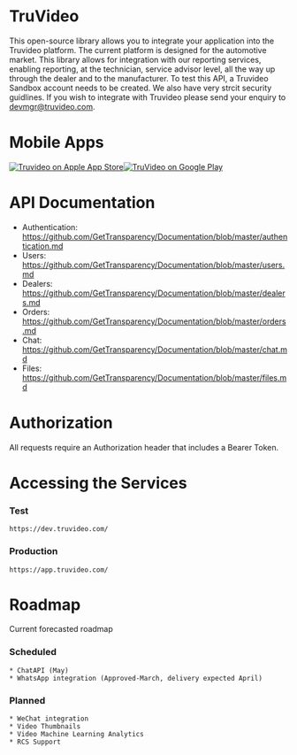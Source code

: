 # TruVideo

This open-source library allows you to integrate your application into the Truvideo platform. The current platform is designed for the automotive market. This library allows for integration with our reporting services, enabling reporting, at the technician, service advisor level, all the way up through the dealer and to the manufacturer. To test this API, a Truvideo Sandbox account needs to be created. We also have very strcit security guidlines. If you wish to integrate with Truvideo please send your enquiry to devmgr@truvideo.com. 

# Mobile Apps

[![Truvideo on Apple App Store](https://user-images.githubusercontent.com/551004/29770691-a2082ff4-8bc6-11e7-89a6-964cd405ea8e.png)](https://itunes.apple.com/us/app/truvideo/id1337738505?mt=8)[![TruVideo on Google Play](https://user-images.githubusercontent.com/551004/29770692-a20975c6-8bc6-11e7-8ab0-1cde275496e0.png)](https://play.google.com/store/apps/details?id=com.truvideo)

# API Documentation

* Authentication: https://github.com/GetTransparency/Documentation/blob/master/authentication.md
* Users: https://github.com/GetTransparency/Documentation/blob/master/users.md
* Dealers: https://github.com/GetTransparency/Documentation/blob/master/dealers.md
* Orders: https://github.com/GetTransparency/Documentation/blob/master/orders.md
* Chat: https://github.com/GetTransparency/Documentation/blob/master/chat.md
* Files: https://github.com/GetTransparency/Documentation/blob/master/files.md


# Authorization

All requests require an Authorization header that includes a Bearer Token.

# Accessing the Services

### Test
```
https://dev.truvideo.com/
```
### Production
```
https://app.truvideo.com/
```
# Roadmap

Current forecasted roadmap

### Scheduled
```
* ChatAPI (May)
* WhatsApp integration (Approved-March, delivery expected April)
```

### Planned
```
* WeChat integration
* Video Thumbnails
* Video Machine Learning Analytics
* RCS Support
```
